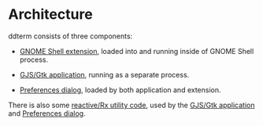 # Architecture

ddterm consists of three components:

* [GNOME Shell extension], loaded into and running inside of GNOME Shell process.

* [GJS/Gtk application], running as a separate process.

* [Preferences dialog], loaded by both application and extension.

There is also some [reactive/Rx utility code], used by the [GJS/Gtk application]
and [Preferences dialog].

[GNOME Shell extension]: /ddterm/shell
[GJS/Gtk application]: /ddterm/app
[Preferences dialog]: /ddterm/pref
[reactive/Rx utility code]: /ddterm/rx
